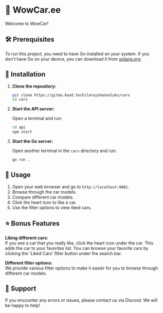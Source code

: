 # 🚗 WowCar.ee

Welcome to WowCar!

## 🛠️ Prerequisites

To run this project, you need to have Go installed on your system. If you don't have Go on your device, you can download it from [golang.org](https://golang.org/dl/).

## 🔧 Installation

1. **Clone the repository:**

    ```sh
    git clone https://gitea.kood.tech/larajohannaluks/cars
    cd cars
    ```

2. **Start the API server:**

    Open a terminal and run:
    ```sh
    cd api
    npm start
    ```

3. **Start the Go server:**

    Open another terminal in the `cars` directory and run:
    ```sh
    go run .
    ```

## 🚀 Usage

1. Open your web browser and go to `http://localhost:8081`.
2. Browse through the car models.
3. Compare different car models.
4. Click the heart icon to like a car.
5. Use the filter options to view liked cars.

## ⭐ Bonus Features

**Liking different cars:**  
If you see a car that you really like, click the heart icon under the car. This adds the car to your favorites list. You can browse your favorite cars by clicking the 'Liked Cars' filter button under the search bar.

**Different filter options:**  
We provide various filter options to make it easier for you to browse through different car models.

## 🤝 Support

If you encounter any errors or issues, please contact us via Discord. We will be happy to help!
